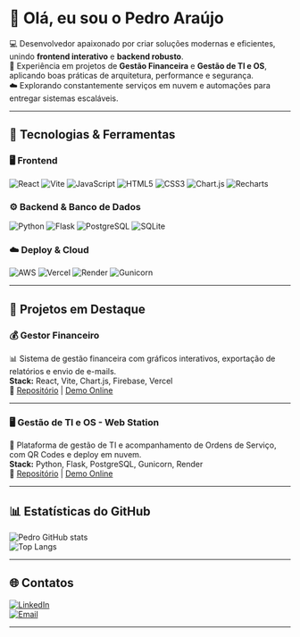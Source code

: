 # 👋 Olá, eu sou o Pedro Araújo  

💻 Desenvolvedor apaixonado por criar soluções modernas e eficientes, unindo **frontend interativo** e **backend robusto**.  
🎯 Experiência em projetos de **Gestão Financeira** e **Gestão de TI e OS**, aplicando boas práticas de arquitetura, performance e segurança.  
☁️ Explorando constantemente serviços em nuvem e automações para entregar sistemas escaláveis.  

---

## 🚀 Tecnologias & Ferramentas

### 🖥️ Frontend
![React](https://img.shields.io/badge/React-18.2.0-61DAFB?logo=react&logoColor=white)
![Vite](https://img.shields.io/badge/Vite-5.2.0-646CFF?logo=vite&logoColor=white)
![JavaScript](https://img.shields.io/badge/JavaScript-ES2022-F7DF1E?logo=javascript&logoColor=black)
![HTML5](https://img.shields.io/badge/HTML5-E34F26?logo=html5&logoColor=white)
![CSS3](https://img.shields.io/badge/CSS3-1572B6?logo=css3&logoColor=white)
![Chart.js](https://img.shields.io/badge/Chart.js-FF6384?logo=chartdotjs&logoColor=white)
![Recharts](https://img.shields.io/badge/Recharts-22B5BF?logo=react&logoColor=white)

### ⚙️ Backend & Banco de Dados
![Python](https://img.shields.io/badge/Python-3776AB?logo=python&logoColor=white)
![Flask](https://img.shields.io/badge/Flask-000000?logo=flask&logoColor=white)
![PostgreSQL](https://img.shields.io/badge/PostgreSQL-4169E1?logo=postgresql&logoColor=white)
![SQLite](https://img.shields.io/badge/SQLite-003B57?logo=sqlite&logoColor=white)

### ☁️ Deploy & Cloud
![AWS](https://img.shields.io/badge/AWS-232F3E?logo=amazon-aws&logoColor=white)
![Vercel](https://img.shields.io/badge/Vercel-000000?logo=vercel&logoColor=white)
![Render](https://img.shields.io/badge/Render.com-46E3B7?logo=render&logoColor=white)
![Gunicorn](https://img.shields.io/badge/Gunicorn-499848?logo=gunicorn&logoColor=white)

---

## 📌 Projetos em Destaque  

### 💰 Gestor Financeiro  
📊 Sistema de gestão financeira com gráficos interativos, exportação de relatórios e envio de e-mails.  
**Stack:** React, Vite, Chart.js, Firebase, Vercel  
🔗 [Repositório](#) | [Demo Online](#)

---

### 🖥️ Gestão de TI e OS - Web Station  
🔧 Plataforma de gestão de TI e acompanhamento de Ordens de Serviço, com QR Codes e deploy em nuvem.  
**Stack:** Python, Flask, PostgreSQL, Gunicorn, Render  
🔗 [Repositório](#) | [Demo Online](#)

---

## 📊 Estatísticas do GitHub  

![Pedro GitHub stats](https://github-readme-stats.vercel.app/api?username=PedroAraujo&show_icons=true&theme=tokyonight)  
![Top Langs](https://github-readme-stats.vercel.app/api/top-langs/?username=PedroAraujo&layout=compact&theme=tokyonight)

---

## 🌐 Contatos  

[![LinkedIn](https://img.shields.io/badge/LinkedIn-0A66C2?logo=linkedin&logoColor=white)](#)  
[![Email](https://img.shields.io/badge/Email-Contact-D14836?logo=gmail&logoColor=white)](mailto:seuemail@exemplo.com)  

---
